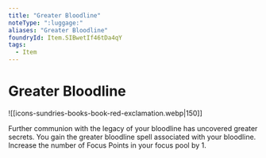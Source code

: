 ```yaml
---
title: "Greater Bloodline"
noteType: ":luggage:"
aliases: "Greater Bloodline"
foundryId: Item.SIBwetIf46tDa4qY
tags:
  - Item
---
```


# Greater Bloodline
![[icons-sundries-books-book-red-exclamation.webp|150]]

Further communion with the legacy of your bloodline has uncovered greater secrets. You gain the greater bloodline spell associated with your bloodline. Increase the number of Focus Points in your focus pool by 1.
